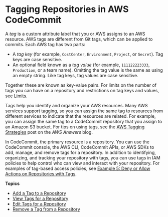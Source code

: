 # Tagging Repositories in AWS CodeCommit<a name="how-to-tag-repository"></a>

A *tag* is a custom attribute label that you or AWS assigns to an AWS resource\. AWS tags are different from Git tags, which can be applied to commits\. Each AWS tag has two parts:
+ A *tag key* \(for example, `CostCenter`, `Environment`, `Project`, or `Secret`\)\. Tag keys are case sensitive\.
+ An optional field known as a *tag value* \(for example, `111122223333`, `Production`, or a team name\)\. Omitting the tag value is the same as using an empty string\. Like tag keys, tag values are case sensitive\.

Together these are known as key\-value pairs\. For limits on the number of tags you can have on a repository and restrictions on tag keys and values, see [Limits](limits.md#limits-tags)\.

Tags help you identify and organize your AWS resources\. Many AWS services support tagging, so you can assign the same tag to resources from different services to indicate that the resources are related\. For example, you can assign the same tag to a CodeCommit repository that you assign to an Amazon S3 bucket\. For tips on using tags, see the [AWS Tagging Strategies](https://aws.amazon.com/answers/account-management/aws-tagging-strategies/) post on the *AWS Answers* blog\. 

In CodeCommit, the primary resource is a repository\. You can use the CodeCommit console, the AWS CLI, CodeCommit APIs, or AWS SDKs to add, manage, and remove tags for a repository\. In addition to identifying, organizing, and tracking your repository with tags, you can use tags in IAM policies to help control who can view and interact with your repository\. For examples of tag\-based access policies, see [Example 5: Deny or Allow Actions on Repositories with Tags](auth-and-access-control-iam-identity-based-access-control.md#identity-based-policies-example-5)\.

**Topics**
+ [Add a Tag to a Repository](how-to-tag-repository-add.md)
+ [View Tags for a Repository](how-to-tag-repository-list.md)
+ [Edit Tags for a Repository](how-to-tag-repository-update.md)
+ [Remove a Tag from a Repository](how-to-tag-repository-delete.md)
